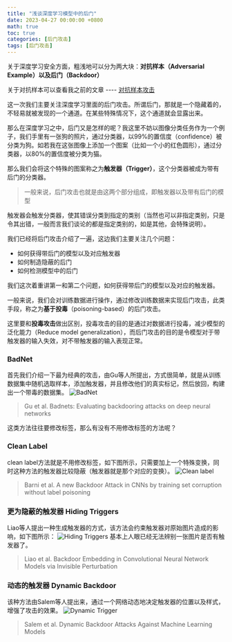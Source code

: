 ```yaml
---
title: "浅谈深度学习模型中的后门"
date: 2023-04-27 00:00:00 +0800
math: true
toc: true
categories: [后门攻击]
tags: [后门攻击]
---
```



关于深度学习安全方面，粗浅地可以分为两大块：**对抗样本（Adversarial Example）**以及**后门（Backdoor）**

关于对抗样本可以查看我之前的文章 ---- [对抗样本攻击](https://mezereonxp.fun/2023/04/28/adv-attacks.html)

这一次我们主要关注深度学习里面的后门攻击。所谓后门，那就是一个隐藏着的，不轻易就被发现的一个通道。在某些特殊情况下，这个通道就会显露出来。

那么在深度学习之中，后门又是怎样的呢？我这里不妨以图像分类任务作为一个例子，我们手里有一张狗的照片，通过分类器，以99%的置信度（confidence）被分类为狗。如若我在这张图像上添加一个图案（比如一个小的红色圆形），通过分类器，以80%的置信度被分类为猫。

那么我们会将这个特殊的图案称之为**触发器（Trigger）**，这个分类器被成为带有后门的分类器。

> 一般来说，后门攻击也就是由这两个部分组成，即触发器以及带有后门的模型

触发器会触发分类器，使其错误分类到指定的类别（当然也可以非指定类别，只是令其出错，一般而言我们谈论的都是指定类别的，如是其他，会特殊说明）。

我们已经将后门攻击介绍了一遍，这边我们主要关注几个问题：

- 如何获得带后门的模型以及对应触发器
- 如何制造隐蔽的后门
- 如何检测模型中的后门

我们这次着重讲第一和第二个问题，如何获得带后门的模型以及对应的触发器。

一般来说，我们会对训练数据进行操作，通过修改训练数据来实现后门攻击，此类手段，称之为**基于投毒**（poisoning-based）的后门攻击。

这里要和**投毒攻击**做出区别，投毒攻击的目的是通过对数据进行投毒，减少模型的泛化能力（Reduce model generalization），而后门攻击的目的是令模型对于带触发器的输入失效，对不带触发器的输入表现正常。


### BadNet

首先我们介绍一下最为经典的攻击，由Gu等人所提出，方式很简单，就是从训练数据集中随机选取样本，添加触发器，并且修改他们的真实标记，然后放回，构建出一个带毒的数据集。
![BadNet](https://mezereon-upic.oss-cn-shanghai.aliyuncs.com/uPic/watermark,type_ZmFuZ3poZW5naGVpdGk,shadow_10,text_aHR0cHM6Ly9ibG9nLmNzZG4ubmV0L3FxXzM0MjA2OTUy,size_16,color_FFFFFF,t_70-20230501014923247.png)

> Gu et al.  Badnets: Evaluating backdooring attacks on deep neural networks

这类方法往往要修改标签，那么有没有不用修改标签的方法呢？

### Clean Label

clean label方法就是不用修改标签，如下图所示，只需要加上一个特殊变换，同时这种方法的触发器比较隐蔽（触发器就是那个对应的变换）。
![Clean label](https://mezereon-upic.oss-cn-shanghai.aliyuncs.com/uPic/watermark,type_ZmFuZ3poZW5naGVpdGk,shadow_10,text_aHR0cHM6Ly9ibG9nLmNzZG4ubmV0L3FxXzM0MjA2OTUy,size_16,color_FFFFFF,t_70-20230501014923403.png)

> Barni et al. A new Backdoor Attack in CNNs by training set corruption without label poisoning

### 更为隐蔽的触发器 Hiding Triggers

Liao等人提出一种生成触发器的方式，该方法会约束触发器对原始图片造成的影响，如下图所示：
![Hiding Triggers](https://mezereon-upic.oss-cn-shanghai.aliyuncs.com/uPic/watermark,type_ZmFuZ3poZW5naGVpdGk,shadow_10,text_aHR0cHM6Ly9ibG9nLmNzZG4ubmV0L3FxXzM0MjA2OTUy,size_16,color_FFFFFF,t_70-20230501014923490.png)
基本上人眼已经无法辨别一张图片是否有触发器了。

> Liao et al. Backdoor Embedding in Convolutional Neural Network Models via Invisible Perturbation


### 动态的触发器 Dynamic Backdoor

该种方法由Salem等人提出来，通过一个网络动态地决定触发器的位置以及样式，增强了攻击的效果。
![Dynamic Trigger](https://mezereon-upic.oss-cn-shanghai.aliyuncs.com/uPic/watermark,type_ZmFuZ3poZW5naGVpdGk,shadow_10,text_aHR0cHM6Ly9ibG9nLmNzZG4ubmV0L3FxXzM0MjA2OTUy,size_16,color_FFFFFF,t_70-20230501014923575.png)

> Salem et al. Dynamic Backdoor Attacks Against Machine Learning Models
